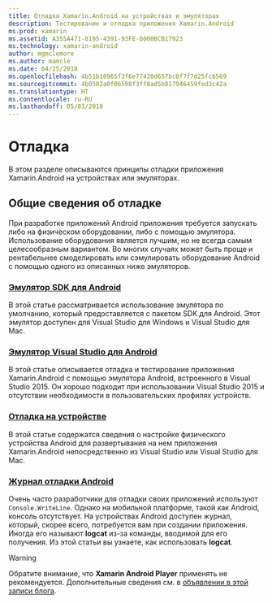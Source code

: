 ```yaml
---
title: Отладка Xamarin.Android на устройствах и эмуляторах
description: Тестирование и отладка приложения Xamarin.Android
ms.prod: xamarin
ms.assetid: A355A471-8195-4391-93FE-0000BCB17923
ms.technology: xamarin-android
author: mgmclemore
ms.author: mamcle
ms.date: 04/25/2018
ms.openlocfilehash: 4b51b10965f3f6e77420d657bc0f7f7d25fc6569
ms.sourcegitcommit: 4b0582a0f06598f3ff8ad5b817946459fed3c42a
ms.translationtype: HT
ms.contentlocale: ru-RU
ms.lasthandoff: 05/03/2018
---
```

# <a name="debugging"></a>Отладка

В этом разделе описываются принципы отладки приложения Xamarin.Android на устройствах или эмуляторах.
## <a name="debugging-overview"></a>Общие сведения об отладке

При разработке приложений Android приложения требуется запускать либо на физическом оборудовании, либо с помощью эмулятора. Использование оборудования является лучшим, но не всегда самым целесообразным вариантом. Во многих случаях может быть проще и рентабельнее смоделировать или сэмулировать оборудование Android с помощью одного из описанных ниже эмуляторов.


### <a name="android-sdk-emulatorandroiddeploy-testdebuggingandroid-sdk-emulatorindexmd"></a>[Эмулятор SDK для Android](~/android/deploy-test/debugging/android-sdk-emulator/index.md)

В этой статье рассматривается использование эмулятора по умолчанию, который предоставляется с пакетом SDK для Android. Этот эмулятор доступен для Visual Studio для Windows и Visual Studio для Mac.

### <a name="visual-studio-android-emulatorandroiddeploy-testdebuggingvisual-studio-android-emulatormd"></a>[Эмулятор Visual Studio для Android](~/android/deploy-test/debugging/visual-studio-android-emulator.md)

В этой статье описывается отладка и тестирование приложения Xamarin.Android с помощью эмулятора Android, встроенного в Visual Studio 2015. Он хорошо подходит при использовании Visual Studio 2015 и отсутствии необходимости в пользовательских профилях устройств.

### <a name="debugging-on-a-deviceandroiddeploy-testdebuggingdebug-on-devicemd"></a>[Отладка на устройстве](~/android/deploy-test/debugging/debug-on-device.md)

В этой статье содержатся сведения о настройке физического устройства Android для развертывания на нем приложения Xamarin.Android непосредственно из Visual Studio или Visual Studio для Mac.

### <a name="android-debug-logandroiddeploy-testdebuggingandroid-debug-logmd"></a>[Журнал отладки Android](~/android/deploy-test/debugging/android-debug-log.md)

Очень часто разработчики для отладки своих приложений используют `Console.WriteLine`. Однако на мобильной платформе, такой как Android, консоль отсутствует. На устройствах Android доступен журнал, который, скорее всего, потребуется вам при создании приложения. Иногда его называют **logcat** из-за команды, вводимой для его получения. Из этой статьи вы узнаете, как использовать **logcat**.

> [!WARNING]
> Обратите внимание, что **Xamarin Android Player** применять не рекомендуется. Дополнительные сведения см. в [объявлении в этой записи блога](https://blog.xamarin.com/live-from-dotnetconf-cycle-7-xamarin-studio-6-and-more/).
